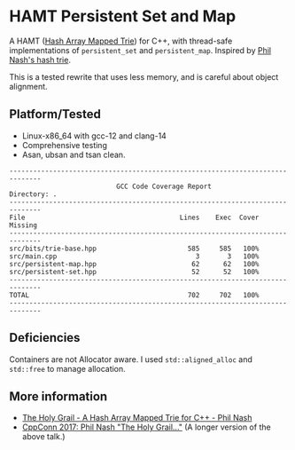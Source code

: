 
# HAMT Persistent Set and Map


A HAMT ([Hash Array Mapped Trie](https://idea.popcount.org/2012-07-25-introduction-to-hamt/)) for C++, with thread-safe implementations of `persistent_set` and `persistent_map`.
Inspired by [Phil Nash's hash trie](https://github.com/philsquared/hash_trie).

This is a tested rewrite that uses less memory, and is careful about object alignment.

## Platform/Tested
 
 * Linux-x86_64 with gcc-12 and clang-14
 * Comprehensive testing
 * Asan, ubsan and tsan clean.
 
```
------------------------------------------------------------------------------
                           GCC Code Coverage Report
Directory: .
------------------------------------------------------------------------------
File                                       Lines    Exec  Cover   Missing
------------------------------------------------------------------------------
src/bits/trie-base.hpp                       585     585   100%   
src/main.cpp                                   3       3   100%   
src/persistent-map.hpp                        62      62   100%   
src/persistent-set.hpp                        52      52   100%   
------------------------------------------------------------------------------
TOTAL                                        702     702   100%
------------------------------------------------------------------------------
```

 
 
## Deficiencies

Containers are not Allocator aware. I used `std::aligned_alloc` and `std::free` to manage allocation.

## More information

 * [The Holy Grail - A Hash Array Mapped Trie for C++ - Phil Nash](https://www.youtube.com/watch?v=s9dwdo700eQ)
 * [CppConn 2017: Phil Nash "The Holy Grail..."](https://www.youtube.com/watch?v=imrSQ82dYns) (A longer version of the above talk.)
